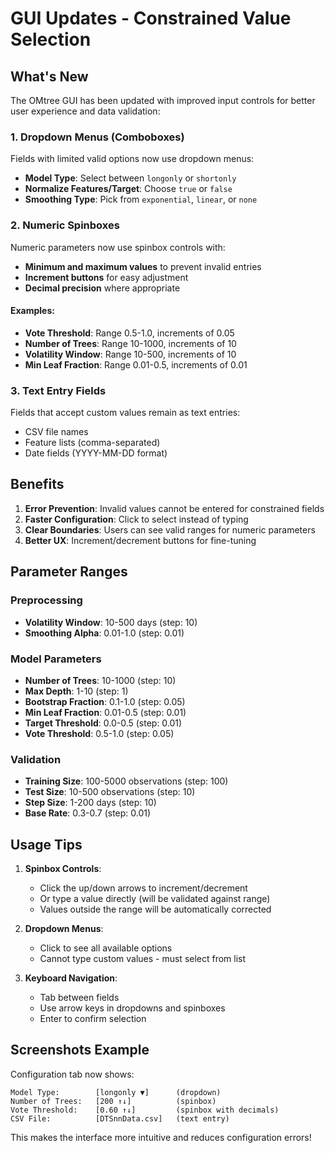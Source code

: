# GUI Updates - Constrained Value Selection

## What's New

The OMtree GUI has been updated with improved input controls for better user experience and data validation:

### 1. Dropdown Menus (Comboboxes)
Fields with limited valid options now use dropdown menus:

- **Model Type**: Select between `longonly` or `shortonly`
- **Normalize Features/Target**: Choose `true` or `false`  
- **Smoothing Type**: Pick from `exponential`, `linear`, or `none`

### 2. Numeric Spinboxes
Numeric parameters now use spinbox controls with:
- **Minimum and maximum values** to prevent invalid entries
- **Increment buttons** for easy adjustment
- **Decimal precision** where appropriate

#### Examples:
- **Vote Threshold**: Range 0.5-1.0, increments of 0.05
- **Number of Trees**: Range 10-1000, increments of 10
- **Volatility Window**: Range 10-500, increments of 10
- **Min Leaf Fraction**: Range 0.01-0.5, increments of 0.01

### 3. Text Entry Fields
Fields that accept custom values remain as text entries:
- CSV file names
- Feature lists (comma-separated)
- Date fields (YYYY-MM-DD format)

## Benefits

1. **Error Prevention**: Invalid values cannot be entered for constrained fields
2. **Faster Configuration**: Click to select instead of typing
3. **Clear Boundaries**: Users can see valid ranges for numeric parameters
4. **Better UX**: Increment/decrement buttons for fine-tuning

## Parameter Ranges

### Preprocessing
- **Volatility Window**: 10-500 days (step: 10)
- **Smoothing Alpha**: 0.01-1.0 (step: 0.01)

### Model Parameters  
- **Number of Trees**: 10-1000 (step: 10)
- **Max Depth**: 1-10 (step: 1)
- **Bootstrap Fraction**: 0.1-1.0 (step: 0.05)
- **Min Leaf Fraction**: 0.01-0.5 (step: 0.01)
- **Target Threshold**: 0.0-0.5 (step: 0.01)
- **Vote Threshold**: 0.5-1.0 (step: 0.05)

### Validation
- **Training Size**: 100-5000 observations (step: 100)
- **Test Size**: 10-500 observations (step: 10)
- **Step Size**: 1-200 days (step: 10)
- **Base Rate**: 0.3-0.7 (step: 0.01)

## Usage Tips

1. **Spinbox Controls**:
   - Click the up/down arrows to increment/decrement
   - Or type a value directly (will be validated against range)
   - Values outside the range will be automatically corrected

2. **Dropdown Menus**:
   - Click to see all available options
   - Cannot type custom values - must select from list

3. **Keyboard Navigation**:
   - Tab between fields
   - Use arrow keys in dropdowns and spinboxes
   - Enter to confirm selection

## Screenshots Example

Configuration tab now shows:
```
Model Type:        [longonly ▼]      (dropdown)
Number of Trees:   [200 ↑↓]          (spinbox) 
Vote Threshold:    [0.60 ↑↓]         (spinbox with decimals)
CSV File:          [DTSnnData.csv]   (text entry)
```

This makes the interface more intuitive and reduces configuration errors!